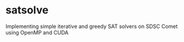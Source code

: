 # satsolve
Implementing simple iterative and greedy SAT solvers on SDSC Comet using OpenMP and CUDA
